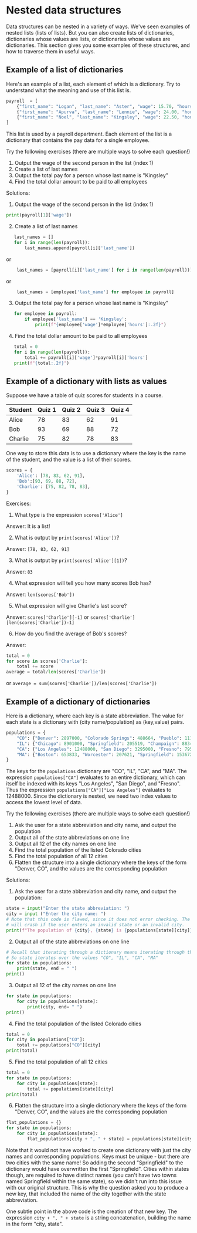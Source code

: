 # Nested data structures

Data structures can be nested in a variety of ways. We've seen examples of nested lists (lists of lists).
But you can also create lists of dictionaries, dictionaries whose values are lists, or dictionaries whose values are dictionaries.
This section gives you some examples of these structures, and how to traverse them in useful ways.

## Example of a list of dictionaries
Here's an example of a list, each element of which is a dictionary. Try to understand what the meaning and use of this list is.
```python
payroll  = [
    {"first_name": "Logan", "last_name": "Aster", "wage": 15.70, "hours": 37},
    {"first_name": "Apurva", "last_name": "Lennie", "wage": 24.00, "hours": 15},
    {"first_name": "Noel", "last_name": "Kingsley", "wage": 22.50, "hours": 25},
]
```
This list is used by a payroll department. Each element of the list is a dictionary that contains the pay data for a single employee.

Try the following exercises (there are multiple ways to solve each question!)
1. Output the wage of the second person in the list (index 1)
2. Create a list of last names
3. Output the total pay for a person whose last name is "Kingsley"
4. Find the total dollar amount to be paid to all employees

Solutions:
1. Output the wage of the second person in the list (index 1)
```python
print(payroll[1]['wage'])
```

2. Create a list of last names
```python
   last_names = []
   for i in range(len(payroll)):
       last_names.append(payroll[i]['last_name'])
```
or
```python
    last_names = [payroll[i]['last_name'] for i in range(len(payroll))]
```
or
```python
    last_names = [employee['last_name'] for employee in payroll]
```

3. Output the total pay for a person whose last name is "Kingsley"
```python
   for employee in payroll:
       if employee['last_name'] == 'Kingsley':
           print(f"{employee['wage']*employee['hours']:.2f}")
```

4. Find the total dollar amount to be paid to all employees
```python
   total = 0
   for i in range(len(payroll)):
       total += payroll[i]['wage']*payroll[i]['hours']
   print(f"{total:.2f}")
```

## Example of a dictionary with lists as values
Suppose we have a table of quiz scores for students in a course.

| Student | Quiz 1  | Quiz 2 | Quiz 3 | Quiz 4 |
| --- | --- | --- | --- | --- |
| Alice | 78 | 83 | 62 | 91 |
| Bob | 93 | 69 | 88 | 72 |
| Charlie | 75 | 82 | 78 | 83 |

One way to store this data is to use a dictionary where the key is the name of the student, and the value is a list of their scores.
```python
scores = {
    'Alice': [78, 83, 62, 91],
    'Bob':[93, 69, 88, 72],
    'Charlie': [75, 82, 78, 83],
}
```
Exercises:
1. What type is the expression `scores['Alice']`

Answer: It is a list!

2. What is output by `print(scores['Alice'])`?

Answer: `[78, 83, 62, 91]`

3. What is output by `print(scores['Alice'][1])`?

Answer: `83`

4. What expression will tell you how many scores Bob has?

Answer: `len(scores['Bob'])`

5. What expression will give Charlie's last score?

Answer: `scores['Charlie'][-1]` or `scores['Charlie'][len(scores['Charlie'])-1]`

6. How do you find the average of Bob's scores?

Answer:
```python
total = 0
for score in scores['Charlie']:
    total += score
average = total/len(scores['Charlie'])
```
or
`average = sum(scores['Charlie'])/len(scores['Charlie'])`


## Example of a dictionary of dictionaries
Here is a dictionary, where each key is a state abbreviation. The value for each state is a dictionary with (city name/population) as (key,value) pairs.
```python
populations = {
    "CO": {"Denver": 2897000, "Colorado Springs": 488664, "Pueblo": 111424},
    "IL": {"Chicago": 8901000, "Springfield": 205519, "Champaign": 88343},
    "CA": {"Los Angeles": 12488000, "San Diego": 3295000, "Fresno": 795000},
    "MA": {"Boston": 653833, "Worcester": 207621, "Springfield": 153672 }
}
```
The keys for the `populations` dictionary are "CO", "IL", "CA", and "MA". The expression `populations["CA"]` evaluates to an
entire dictionary, which can itself be indexed with its keys "Los Angeles", "San Diego", and "Fresno". Thus the expression
`populations["CA"]["Los Angeles"]` evaluates to 12488000. Since the dictionary is nested, we need two index values to access the lowest level of data.

Try the following exercises (there are multiple ways to solve each question!)
1. Ask the user for a state abbreviation and city name, and output the population
2. Output all of the state abbreviations on one line
3. Output all 12 of the city names on one line
4. Find the total population of the listed Colorado cities
5. Find the total population of all 12 cities
6. Flatten the structure into a single dictionary where the keys of the form "Denver, CO", and the values are the corresponding population

Solutions:

1. Ask the user for a state abbreviation and city name, and output the population:
```python
state = input("Enter the state abbreviation: ")
city = input ("Enter the city name: ")
# Note that this code is flawed, since it does not error checking. The program
# will crash if the user enters an invalid state or an invalid city.
print(f"The population of {city}, {state} is {populations[state][city]}")
```

2. Output all of the state abbreviations on one line
```python
# Recall that iterating through a dictionary means iterating through the keys.
# So state iterates over the values "CO", "IL", "CA", "MA"  
for state in populations:
    print(state, end = " ")
print()
```

3. Output all 12 of the city names on one line
```python
for state in populations:
    for city in populations[state]:
        print(city, end= " ")
print()
```

4. Find the total population of the listed Colorado cities
```python
total = 0
for city in populations["CO"]:
    total += populations["CO"][city]
print(total)
```

5. Find the total population of all 12 cities
```python
total = 0
for state in populations:
    for city in populations[state]:
        total += populations[state][city]
print(total)
```

6. Flatten the structure into a single dictionary where the keys of the form "Denver, CO", and the values are the corresponding population
```python
flat_populations = {}
for state in populations:
    for city in populations[state]:
        flat_populations[city + ", " + state] = populations[state][city]
```
Note that it would not have worked to create one dictionary with just the city names and corresponding populations. Keys must be unique - but there are two cities with the same name! So adding the second "Springfield" to the dictionary would have overwritten the first "Springfield". Cities within states though, are required to have distinct names (you can't have two towns named Springfield within the same state), so we didn't run into this issue with our original structure. This is why the question asked you to produce a new key, that included the name of the city together with the state abbreviation.

One subtle point in the above code is the creation of that new key. The expression `city + ", " + state` is a string concatenation, building the name in the form "city, state".
